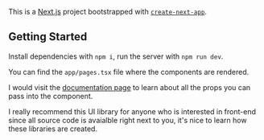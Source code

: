 This is a [Next.js](https://nextjs.org/) project bootstrapped with [`create-next-app`](https://github.com/vercel/next.js/tree/canary/packages/create-next-app).

## Getting Started

Install dependencies with `npm i`, run the server with `npm run dev`.

You can find the `app/pages.tsx` file where the components are rendered.


I would visit the [documentation page](https://ui.aceternity.com/components/github-globe) to learn about all the props you can pass into the component.

I really recommend this UI library for anyone who is interested in front-end since all source code is avaialble right next to you, it's nice to learn how these libraries are created.
